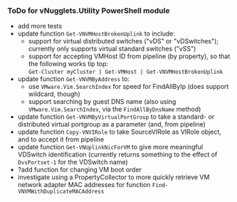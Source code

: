 ### ToDo for vNugglets.Utility PowerShell module

- add more tests
- update function `Get-VNVMHostBrokenUplink` to include:
  - support for virtual distributed switches ("vDS" or "vDSwitches"); currently only supports virtual standard switches ("vSS")
  - support for accepting VMHost ID from pipeline (by property), so that the following works tip top:  
  `Get-Cluster myCluster | Get-VMHost | Get-VNVMHostBrokenUplink`
- update function `Get-VNVMByAddress` to:
  - use `VMware.Vim.SearchIndex` for speed for FindAllByIp (does support wildcard, though)
  - support searching by guest DNS name (also using `VMware.Vim.SearchIndex`, via the `FindAllByDnsName` method)
- update function `Get-VNVMByVirtualPortGroup` to take a standard- or distributed virtual portgroup as a parameter (and, from pipeline)
- update function `Copy-VNVIRole` to take SourceVIRole as VIRole object, and to accept it from pipeline
- update function `Get-VNUplinkNicForVM` to give more meaningful VDSwitch identification (currently returns something to the effect of `DvsPortset-1` for the VDSwitch name)
- ?add function for changing VM boot order
- investigate using a PropertyCollector to more quickly retrieve VM network adapter MAC addresses for function `Find-VNVMWithDuplicateMACAddress`
